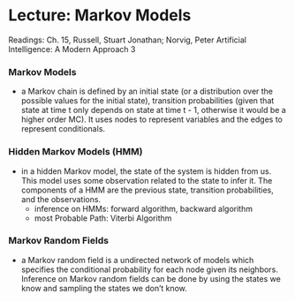 # Lecture: Markov Models

Readings: Ch. 15, Russell, Stuart Jonathan; Norvig, Peter Artificial Intelligence: A Modern Approach 3

### Markov Models
- a Markov chain is defined by an initial state (or a distribution over the possible values for the initial state), transition probabilities (given that state at time t only depends on state at time t - 1, otherwise it would be a higher order MC). It uses nodes to represent variables and the edges to represent conditionals.

### Hidden Markov Models (HMM)
- in a hidden Markov model, the state of the system is hidden from us. This model uses some observation related to the state to infer it. The components of a HMM are the previous state, transition probabilities, and the observations.
  - inference on HMMs: forward algorithm, backward algorithm
  - most Probable Path: Viterbi Algorithm

### Markov Random Fields
- a Markov random field is a undirected network of models which specifies the conditional probability for each node given its neighbors. Inference on Markov random fields can be done by using the states we know and sampling the states we don’t know.

